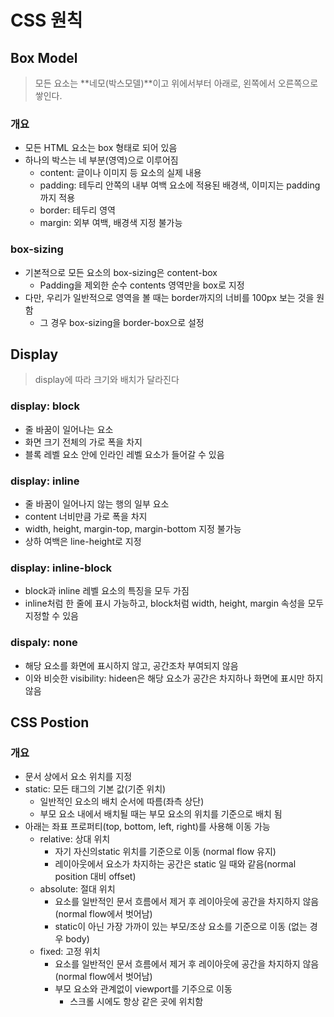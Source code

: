 # CSS 원칙

## Box Model

> 모든 요소는 **네모(박스모델)**이고 위에서부터 아래로, 왼쪽에서 오른쪽으로 쌓인다.

### 개요

- 모든 HTML 요소는 box 형태로 되어 있음
- 하나의 박스는 네 부분(영역)으로 이루어짐
  - content: 글이나 이미지 등 요소의 실제 내용
  - padding: 테두리 안쪽의 내부 여백 요소에 적용된 배경색, 이미지는 padding까지 적용
  - border: 테두리 영역
  - margin: 외부 여백, 배경색 지정 불가능



### box-sizing

- 기본적으로 모든 요소의 box-sizing은 content-box
  - Padding을 제외한 순수 contents 영역만을 box로 지정
- 다만, 우리가 일반적으로 영역을 볼 때는 border까지의 너비를 100px 보는 것을 원함
  - 그 경우 box-sizing을 border-box으로 설정



## Display

> display에 따라 크기와 배치가 달라진다

### display: block

- 줄 바꿈이 일어나는 요소
- 화면 크기 전체의 가로 폭을 차지
- 블록 레벨 요소 안에 인라인 레벨 요소가 들어갈 수 있음

### display: inline

- 줄 바꿈이 일어나지 않는 행의 일부 요소
- content 너비만큼 가로 폭을 차지
- width, height, margin-top, margin-bottom 지정 불가능
- 상하 여백은 line-height로 지정

### display: inline-block

- block과 inline 레벨 요소의 특징을 모두 가짐
- inline처럼 한 줄에 표시 가능하고, block처럼 width, height, margin 속성을 모두 지정할 수 있음

### dispaly: none

- 해당 요소를 화면에 표시하지 않고, 공간조차 부여되지 않음
- 이와 비슷한 visibility: hideen은 해당 요소가 공간은 차지하나 화면에 표시만 하지 않음



## CSS Postion

### 개요

- 문서 상에서 요소 위치를 지정
- static: 모든 태그의 기본 값(기준 위치)
  - 일반적인 요소의 배치 순서에 따름(좌측 상단)
  - 부모 요소 내에서 배치될 때는 부모 요소의 위치를 기준으로 배치 됨
- 아래는 좌표 프로퍼티(top, bottom, left, right)를 사용해 이동 가능
  - relative: 상대 위치
    - 자기 자신의static 위치를 기준으로 이동 (normal flow 유지)
    - 레이아웃에서 요소가 차지하는 공간은 static 일 때와 같음(normal position 대비 offset)
  - absolute: 절대 위치
    - 요소를 일반적인 문서 흐름에서 제거 후 레이아웃에 공간을 차지하지 않음 (normal flow에서 벗어남)
    - static이 아닌 가장 가까이 있는 부모/조상 요소를 기준으로 이동 (없는 경우 body)
  - fixed: 고정 위치
    - 요소를 일반적인 문서 흐름에서 제거 후 레이아웃에 공간을 차지하지 않음 (normal flow에서 벗어남)
    - 부모 요소와 관계없이 viewport를 기주으로 이동
      - 스크롤 시에도 항상 같은 곳에 위치함



